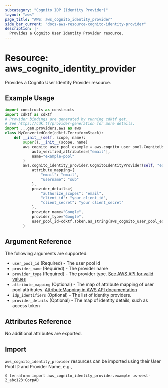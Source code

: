 ```yaml
---
subcategory: "Cognito IDP (Identity Provider)"
layout: "aws"
page_title: "AWS: aws_cognito_identity_provider"
side_bar_current: "docs-aws-resource-cognito-identity-provider"
description: |-
  Provides a Cognito User Identity Provider resource.
---
```


# Resource: aws_cognito_identity_provider

Provides a Cognito User Identity Provider resource.

## Example Usage

```python
import constructs as constructs
import cdktf as cdktf
# Provider bindings are generated by running cdktf get.
# See https://cdk.tf/provider-generation for more details.
import ...gen.providers.aws as aws
class MyConvertedCode(cdktf.TerraformStack):
    def __init__(self, scope, name):
        super().__init__(scope, name)
        aws_cognito_user_pool_example = aws.cognito_user_pool.CognitoUserPool(self, "example",
            auto_verified_attributes=["email"],
            name="example-pool"
        )
        aws.cognito_identity_provider.CognitoIdentityProvider(self, "example_provider",
            attribute_mapping={
                "email": "email",
                "username": "sub"
            },
            provider_details={
                "authorize_scopes": "email",
                "client_id": "your client_id",
                "client_secret": "your client_secret"
            },
            provider_name="Google",
            provider_type="Google",
            user_pool_id=cdktf.Token.as_string(aws_cognito_user_pool_example.id)
        )
```

## Argument Reference

The following arguments are supported:

* `user_pool_id` (Required) - The user pool id
* `provider_name` (Required) - The provider name
* `provider_type` (Required) - The provider type.  [See AWS API for valid values](https://docs.aws.amazon.com/cognito-user-identity-pools/latest/APIReference/API_CreateIdentityProvider.html#CognitoUserPools-CreateIdentityProvider-request-ProviderType)
* `attribute_mapping` (Optional) - The map of attribute mapping of user pool attributes. [AttributeMapping in AWS API documentation](https://docs.aws.amazon.com/cognito-user-identity-pools/latest/APIReference/API_CreateIdentityProvider.html#CognitoUserPools-CreateIdentityProvider-request-AttributeMapping)
* `idp_identifiers` (Optional) - The list of identity providers.
* `provider_details` (Optional) - The map of identity details, such as access token

## Attributes Reference

No additional attributes are exported.

## Import

`aws_cognito_identity_provider` resources can be imported using their User Pool ID and Provider Name, e.g.,

```
$ terraform import aws_cognito_identity_provider.example us-west-2_abc123:CorpAD
```

<!-- cache-key: cdktf-0.17.0-pre.15 input-42d28f34f484c886c8c9978160a96fd82d2026831565f028c91a71f609876541 -->